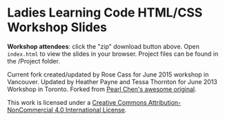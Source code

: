 Ladies Learning Code HTML/CSS Workshop Slides
=============================================
**Workshop attendees**: click the "zip" download button above. Open `index.html` to view the slides in your browser. Project files can be found in the /Project folder.

Current fork created/updated by Rose Cass for June 2015 workshop in Vancouver. 
Updated by Heather Payne and Tessa Thornton for June 2013 Workshop in Toronto. Forked from [Pearl Chen's awesome original](https://github.com/pchen/LLC-HTML-CSS).

This work is licensed under a <a rel="license" href="http://creativecommons.org/licenses/by-nc/4.0/">Creative Commons Attribution-NonCommercial 4.0 International License</a>.
